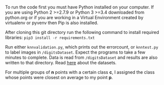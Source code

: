 To run the code first you must have Python installed on your computer. If you are using Python 2 >=2.7.9 or Python 3 >=3.4 downloaded from python.org or if you are working in a Virtual Environment created by virtualenv or pyvenv then Pip is also installed.

After cloning this git directory run the following command to install required libraries: `pip3 install -r requirements.txt`

Run either `knnvalidation.py`, which prints out the errorcount, or `knntest.py` to label images in `/digitsDataset`.
Expect the programs to take a few minutes to complete. Data is read from `/digitsDataset` and results are also written
to that directory. Read [here](digitsDataset/datasetInfo.txt) about the datasets.

For multiple groups of __n__ points with a certain class __c__, I assigned the class whose points were closest on average
to my point __p__.

